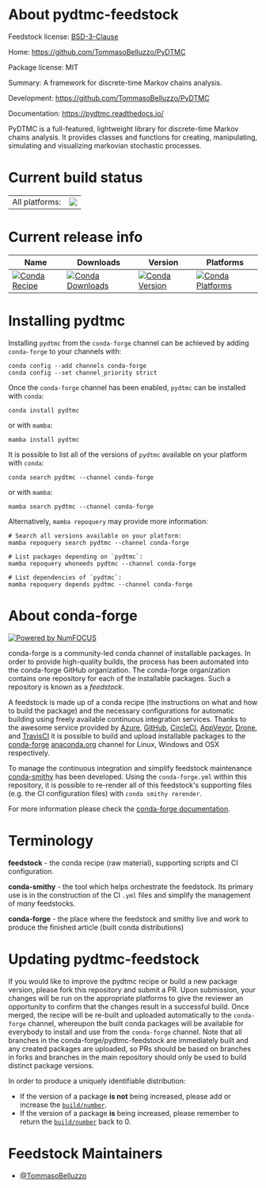 About pydtmc-feedstock
======================

Feedstock license: [BSD-3-Clause](https://github.com/conda-forge/pydtmc-feedstock/blob/main/LICENSE.txt)

Home: https://github.com/TommasoBelluzzo/PyDTMC

Package license: MIT

Summary: A framework for discrete-time Markov chains analysis.

Development: https://github.com/TommasoBelluzzo/PyDTMC

Documentation: https://pydtmc.readthedocs.io/

PyDTMC is a full-featured, lightweight library for discrete-time Markov chains analysis. It provides classes and functions for creating, manipulating, simulating and visualizing markovian stochastic processes.

Current build status
====================


<table><tr><td>All platforms:</td>
    <td>
      <a href="https://dev.azure.com/conda-forge/feedstock-builds/_build/latest?definitionId=13333&branchName=main">
        <img src="https://dev.azure.com/conda-forge/feedstock-builds/_apis/build/status/pydtmc-feedstock?branchName=main">
      </a>
    </td>
  </tr>
</table>

Current release info
====================

| Name | Downloads | Version | Platforms |
| --- | --- | --- | --- |
| [![Conda Recipe](https://img.shields.io/badge/recipe-pydtmc-green.svg)](https://anaconda.org/conda-forge/pydtmc) | [![Conda Downloads](https://img.shields.io/conda/dn/conda-forge/pydtmc.svg)](https://anaconda.org/conda-forge/pydtmc) | [![Conda Version](https://img.shields.io/conda/vn/conda-forge/pydtmc.svg)](https://anaconda.org/conda-forge/pydtmc) | [![Conda Platforms](https://img.shields.io/conda/pn/conda-forge/pydtmc.svg)](https://anaconda.org/conda-forge/pydtmc) |

Installing pydtmc
=================

Installing `pydtmc` from the `conda-forge` channel can be achieved by adding `conda-forge` to your channels with:

```
conda config --add channels conda-forge
conda config --set channel_priority strict
```

Once the `conda-forge` channel has been enabled, `pydtmc` can be installed with `conda`:

```
conda install pydtmc
```

or with `mamba`:

```
mamba install pydtmc
```

It is possible to list all of the versions of `pydtmc` available on your platform with `conda`:

```
conda search pydtmc --channel conda-forge
```

or with `mamba`:

```
mamba search pydtmc --channel conda-forge
```

Alternatively, `mamba repoquery` may provide more information:

```
# Search all versions available on your platform:
mamba repoquery search pydtmc --channel conda-forge

# List packages depending on `pydtmc`:
mamba repoquery whoneeds pydtmc --channel conda-forge

# List dependencies of `pydtmc`:
mamba repoquery depends pydtmc --channel conda-forge
```


About conda-forge
=================

[![Powered by
NumFOCUS](https://img.shields.io/badge/powered%20by-NumFOCUS-orange.svg?style=flat&colorA=E1523D&colorB=007D8A)](https://numfocus.org)

conda-forge is a community-led conda channel of installable packages.
In order to provide high-quality builds, the process has been automated into the
conda-forge GitHub organization. The conda-forge organization contains one repository
for each of the installable packages. Such a repository is known as a *feedstock*.

A feedstock is made up of a conda recipe (the instructions on what and how to build
the package) and the necessary configurations for automatic building using freely
available continuous integration services. Thanks to the awesome service provided by
[Azure](https://azure.microsoft.com/en-us/services/devops/), [GitHub](https://github.com/),
[CircleCI](https://circleci.com/), [AppVeyor](https://www.appveyor.com/),
[Drone](https://cloud.drone.io/welcome), and [TravisCI](https://travis-ci.com/)
it is possible to build and upload installable packages to the
[conda-forge](https://anaconda.org/conda-forge) [anaconda.org](https://anaconda.org/)
channel for Linux, Windows and OSX respectively.

To manage the continuous integration and simplify feedstock maintenance
[conda-smithy](https://github.com/conda-forge/conda-smithy) has been developed.
Using the ``conda-forge.yml`` within this repository, it is possible to re-render all of
this feedstock's supporting files (e.g. the CI configuration files) with ``conda smithy rerender``.

For more information please check the [conda-forge documentation](https://conda-forge.org/docs/).

Terminology
===========

**feedstock** - the conda recipe (raw material), supporting scripts and CI configuration.

**conda-smithy** - the tool which helps orchestrate the feedstock.
                   Its primary use is in the construction of the CI ``.yml`` files
                   and simplify the management of *many* feedstocks.

**conda-forge** - the place where the feedstock and smithy live and work to
                  produce the finished article (built conda distributions)


Updating pydtmc-feedstock
=========================

If you would like to improve the pydtmc recipe or build a new
package version, please fork this repository and submit a PR. Upon submission,
your changes will be run on the appropriate platforms to give the reviewer an
opportunity to confirm that the changes result in a successful build. Once
merged, the recipe will be re-built and uploaded automatically to the
`conda-forge` channel, whereupon the built conda packages will be available for
everybody to install and use from the `conda-forge` channel.
Note that all branches in the conda-forge/pydtmc-feedstock are
immediately built and any created packages are uploaded, so PRs should be based
on branches in forks and branches in the main repository should only be used to
build distinct package versions.

In order to produce a uniquely identifiable distribution:
 * If the version of a package **is not** being increased, please add or increase
   the [``build/number``](https://docs.conda.io/projects/conda-build/en/latest/resources/define-metadata.html#build-number-and-string).
 * If the version of a package **is** being increased, please remember to return
   the [``build/number``](https://docs.conda.io/projects/conda-build/en/latest/resources/define-metadata.html#build-number-and-string)
   back to 0.

Feedstock Maintainers
=====================

* [@TommasoBelluzzo](https://github.com/TommasoBelluzzo/)

